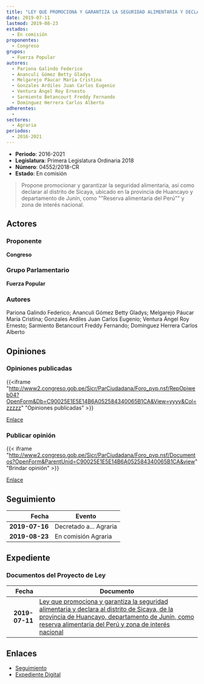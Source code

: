 ```yaml
---
title: "LEY QUE PROMOCIONA Y GARANTIZA LA SEGURIDAD ALIMENTARIA Y DECLARA AL DISTRITO DE SICAYA, DE LA PROVINCIA DE HUANCAYO, DEPARTAMENTO DE JUNÍN, COMO 'RESERVA ALIMENTARIA DEL PERÚ' Y ZONA DE INTERÉS NACIONAL"
date: 2019-07-11
lastmod: 2019-08-23
estados: 
  - En comisión
proponentes: 
  - Congreso
grupos: 
  - Fuerza Popular
autores: 
  - Pariona Galindo Federico
  - Ananculi Gómez Betty Gladys
  - Melgarejo Páucar María Cristina
  - Gonzales Ardiles Juan Carlos Eugenio
  - Ventura Ángel Roy Ernesto
  - Sarmiento Betancourt Freddy Fernando
  - Domínguez Herrera Carlos Alberto
adherentes: 
  - 
sectores: 
  - Agraria
periodos: 
  - 2016-2021
---
```


- **Periodo**: 2016-2021
- **Legislatura**: Primera Legislatura Ordinaria 2018
- **Número**: 04552/2018-CR
- **Estado**: En comisión

> Propone promocionar y garantizar la seguridad alimentaria, así como declarar al distrito de Sicaya, ubicado en la provincia de Huancayo y departamento de Junín, como ""Reserva alimentaria del Perú"" y zona de interés nacional.


## Actores

### Proponente

**Congreso**

### Grupo Parlamentario

**Fuerza Popular**

### Autores

Pariona Galindo Federico; Ananculi Gómez Betty Gladys; Melgarejo Páucar María Cristina; Gonzales Ardiles Juan Carlos Eugenio; Ventura Ángel Roy Ernesto; Sarmiento Betancourt Freddy Fernando; Domínguez Herrera Carlos Alberto


## Opiniones

### Opiniones publicadas

{{<iframe "http://www2.congreso.gob.pe/Sicr/ParCiudadana/Foro_pvp.nsf/RepOpiweb04?OpenForm&Db=C90025E1E5E14B6A052584340065B1CA&View=yyyy&Col=zzzzz" "Opiniones publicadas" >}}

[Enlace](http://www2.congreso.gob.pe/Sicr/ParCiudadana/Foro_pvp.nsf/RepOpiweb04?OpenForm&Db=C90025E1E5E14B6A052584340065B1CA&View=yyyy&Col=zzzzz)
### Publicar opinión

{{< iframe "http://www2.congreso.gob.pe/Sicr/ParCiudadana/Foro_pvp.nsf/Documentos?OpenForm&ParentUnid=C90025E1E5E14B6A052584340065B1CA&view" "Brindar opinión" >}}

[Enlace](http://www2.congreso.gob.pe/Sicr/ParCiudadana/Foro_pvp.nsf/Documentos?OpenForm&ParentUnid=C90025E1E5E14B6A052584340065B1CA&view)

## Seguimiento

| Fecha | Evento |
|------:|--------|
| **2019-07-16** | Decretado a... Agraria|
| **2019-08-23** | En comisión Agraria|


## Expediente


### Documentos del Proyecto de Ley

| Fecha | Documento |
|------:|--------|
| **2019-07-11** | [Ley que promociona y garantiza la seguridad alimentaria y declara al distrito de Sicaya, de la provincia de Huancayo, departamento de Junín, como reserva alimentaria del Perú y zona de interés nacional](http://www.leyes.congreso.gob.pe/Documentos/2016_2021/Proyectos_de_Ley_y_de_Resoluciones_Legislativas/PL0455220190711.pdf) |

## Enlaces 

- [Seguimiento](http://www2.congreso.gob.pe/Sicr/TraDocEstProc/CLProLey2016.nsf/f7fff46988ca05b1052578e100829cc7/92588dc70cc8f11505258435007d64c4?OpenDocument)
- [Expediente Digital](http://www2.congreso.gob.pe/Sicr/TraDocEstProc/CLProLey2016.nsf/f7fff46988ca05b1052578e100829cc7/92588dc70cc8f11505258435007d64c4?OpenDocument&Click=05257FB7005EB655.eb71d0cf91d8294e05256cdf006b5706/$Body/0.1C6C)
